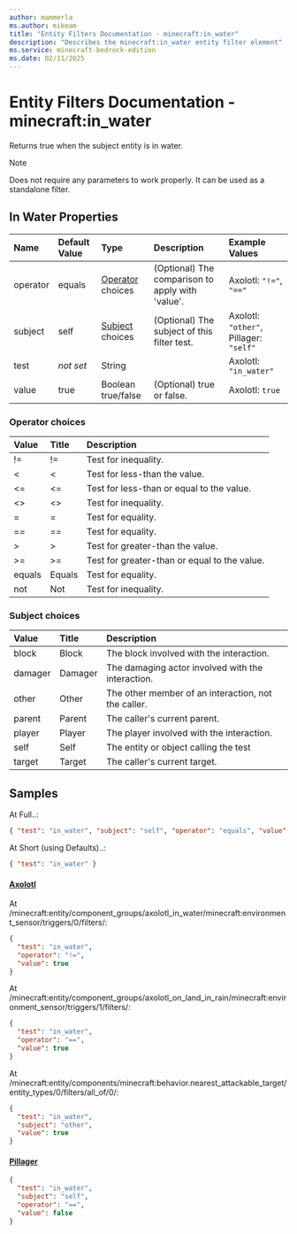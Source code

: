 ```yaml
---
author: mammerla
ms.author: mikeam
title: "Entity Filters Documentation - minecraft:in_water"
description: "Describes the minecraft:in_water entity filter element"
ms.service: minecraft-bedrock-edition
ms.date: 02/11/2025 
---
```


# Entity Filters Documentation - minecraft:in_water

Returns true when the subject entity is in water.

> [!Note]
> Does not require any parameters to work properly. It can be used as a standalone filter.


## In Water Properties

|Name       |Default Value |Type |Description |Example Values |
|:----------|:-------------|:----|:-----------|:------------- |
| operator | equals | [Operator](#operator-choices) choices | (Optional) The comparison to apply with 'value'. | Axolotl: `"!="`, `"=="` | 
| subject | self | [Subject](#subject-choices) choices | (Optional) The subject of this filter test. | Axolotl: `"other"`, Pillager: `"self"` | 
| test | *not set* | String |  | Axolotl: `"in_water"` | 
| value | true | Boolean true/false | (Optional) true or false. | Axolotl: `true` | 

### Operator choices

|Value       |Title |Description |
|:-----------|:-----|:-----------|
| != | != | Test for inequality.|
| < | < | Test for less-than the value.|
| <= | <= | Test for less-than or equal to the value.|
| <> | <> | Test for inequality.|
| = | = | Test for equality.|
| == | == | Test for equality.|
| > | > | Test for greater-than the value.|
| >= | >= | Test for greater-than or equal to the value.|
| equals | Equals | Test for equality.|
| not | Not | Test for inequality.|

### Subject choices

|Value       |Title |Description |
|:-----------|:-----|:-----------|
| block | Block | The block involved with the interaction.|
| damager | Damager | The damaging actor involved with the interaction.|
| other | Other | The other member of an interaction, not the caller.|
| parent | Parent | The caller's current parent.|
| player | Player | The player involved with the interaction.|
| self | Self | The entity or object calling the test|
| target | Target | The caller's current target.|

## Samples

At Full..: 

```json
{ "test": "in_water", "subject": "self", "operator": "equals", "value": "true" }
```

At Short (using Defaults)..: 

```json
{ "test": "in_water" }
```

#### [Axolotl](https://github.com/Mojang/bedrock-samples/tree/preview/behavior_pack/entities/axolotl.json)

At /minecraft:entity/component_groups/axolotl_in_water/minecraft:environment_sensor/triggers/0/filters/: 

```json
{
  "test": "in_water",
  "operator": "!=",
  "value": true
}
```

At /minecraft:entity/component_groups/axolotl_on_land_in_rain/minecraft:environment_sensor/triggers/1/filters/: 

```json
{
  "test": "in_water",
  "operator": "==",
  "value": true
}
```

At /minecraft:entity/components/minecraft:behavior.nearest_attackable_target/entity_types/0/filters/all_of/0/: 

```json
{
  "test": "in_water",
  "subject": "other",
  "value": true
}
```

#### [Pillager](https://github.com/Mojang/bedrock-samples/tree/preview/behavior_pack/entities/pillager.json)


```json
{
  "test": "in_water",
  "subject": "self",
  "operator": "==",
  "value": false
}
```
